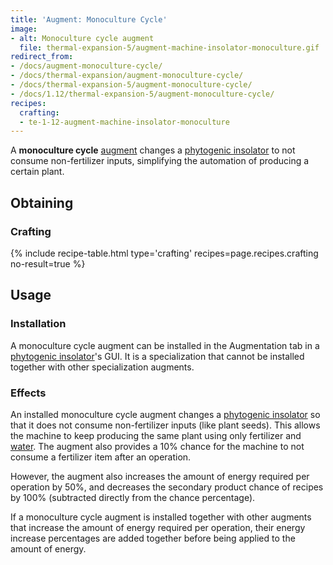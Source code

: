 ```yaml
---
title: 'Augment: Monoculture Cycle'
image:
- alt: Monoculture cycle augment
  file: thermal-expansion-5/augment-machine-insolator-monoculture.gif
redirect_from:
- /docs/augment-monoculture-cycle/
- /docs/thermal-expansion/augment-monoculture-cycle/
- /docs/thermal-expansion-5/augment-monoculture-cycle/
- /docs/1.12/thermal-expansion-5/augment-monoculture-cycle/
recipes:
  crafting:
  - te-1-12-augment-machine-insolator-monoculture
---
```


A **monoculture cycle** [augment](../augments/) changes a [phytogenic
insolator](../phytogenic-insolator/) to not consume non-fertilizer inputs,
simplifying the automation of producing a certain plant.


Obtaining
---------

### Crafting
{% include recipe-table.html type='crafting' recipes=page.recipes.crafting no-result=true %}


Usage
-----

### Installation
A monoculture cycle augment can be installed in the Augmentation tab in a
[phytogenic insolator](../phytogenic-insolator/)'s GUI. It is a
specialization that cannot be installed together with other specialization
augments.

### Effects
An installed monoculture cycle augment changes a [phytogenic
insolator](../phytogenic-insolator/) so that it does not consume
non-fertilizer inputs (like plant seeds). This allows the machine to keep
producing the same plant using only fertilizer and
[water](https://minecraft.wiki/w/Water). The augment also provides a 10%
chance for the machine to not consume a fertilizer item after an operation.

However, the augment also increases the amount of energy required per operation
by 50%, and decreases the secondary product chance of recipes by 100%
(subtracted directly from the chance percentage).

If a monoculture cycle augment is installed together with other augments that
increase the amount of energy required per operation, their energy increase
percentages are added together before being applied to the amount of energy.

